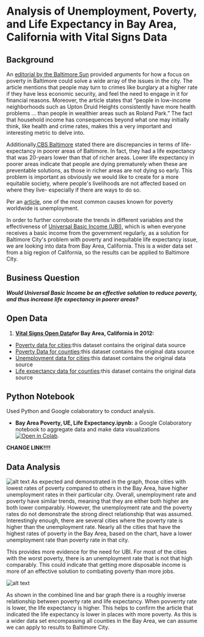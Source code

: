 # Analysis of Unemployment, Poverty, and Life Expectancy in Bay Area, California with Vital Signs Data

## Background

An [editorial by the Baltimore Sun](https://www.baltimoresun.com/opinion/editorial/bs-ed-0207-baltimore-poverty-20190205-story.html) provided arguments for how a focus on poverty in Baltimore could solve a wide array of the issues in the city. The article mentions that people may turn to crimes like burglary at a higher rate if they have less economic security, and feel the need to engage in it for financial reasons. Moreover,  the article states that “people in low-income neighborhoods such as Upton Druid Heights consistently have more health problems … than people in wealthier areas such as Roland Park.” The fact that household income has consequences beyond what one may initially think, like health and crime rates, makes this a very important and interesting metric to delve into.

Additionally,[CBS Baltimore](https://baltimore.cbslocal.com/2017/07/06/life-expectancy-baltimore/) stated there are discrepancies in terms of life-expectancy in poorer areas of Baltimore. In fact, they had a life expectancy that was 20-years lower than that of richer areas. Lower life expectancy in poorer areas indicate that people are dying prematurely when these are preventable solutions, as those in richer areas are not dying so early. This problem is important as obviously we would like to create for a more equitable society, where people's livelihoods are not affected based on where they live- especially if there are ways to do so. 

Per an [article](https://www.borgenmagazine.com/unemployment-creates-poverty/), one of the most common causes known for poverty worldwide is unemployment. 

In order to further corroborate the trends in different variables and the effectiveness of [Universal Basic Income (UBI)](https://www.investopedia.com/terms/b/basic-income.asp), which is when everyone receives a basic income from the government regularly, as a solution for Baltimore City's problem with poverty and inequitable life expectancy issue, we are looking into data from Bay Area, California. This is a wider data set from a big region of California, so the results can be applied to Baltimore City. 

## Business Question

___Would Universal Basic Income be an effective solution to reduce poverty, and thus increase life expectancy in poorer areas?___

## Open Data 

1.	__[Vital Signs Open Data](https://www.vitalsigns.mtc.ca.gov/)for Bay Area, California in 2012:__ 
- [Poverty data for cities](https://github.com/skang06/bayarea_ue_poverty_life_expectancy/blob/main/Bay_Area_Pov.csv):this dataset contains the original data source
- [Poverty Data for counties](https://github.com/skang06/bayarea_ue_poverty_life_expectancy/blob/main/poverty_county.csv):this dataset contains the original data source
- [Unemployment data for cities](https://github.com/skang06/bayarea_ue_poverty_life_expectancy/blob/main/Bay%20Area_UE.csv):this dataset contains the original data source
- [Life expectancy data for counties](https://github.com/skang06/bayarea_ue_poverty_life_expectancy/blob/main/County_LE.csvth):this dataset contains the original data source

## Python Notebook

Used Python and Google colaboratory to conduct analysis.
- __Bay Area Poverty, UE, Life Expectancy.ipynb:__ a Google Colaboratory notebook to aggregate data and make data visualizations [![Open in Colab](https://colab.research.google.com/assets/colab-badge.svg)](https://colab.research.google.com/drive/11teRC-rjrv8kMtpNIDOyBTZdIYh9PQTe#scrollTo=tbo5tE9SR066).

__CHANGE LINK!!!!__

## Data Analysis

![alt text](https://github.com/skang06/bayarea_ue_poverty_life_expectancy/blob/main/Screen%20Shot%202020-12-06%20at%204.02.49%20PM.png)
As expected and demonstrated in the graph, those cities with lowest rates of poverty compared to others in the Bay Area, have higher unemployment rates in their particular city. Overall, unemployment rate and poverty have similar trends, meaning that they are either both higher are both lower comparably. However, the unemployment rate and the poverty rates do not demonstrate the strong direct relationship that was assumed. Interestingly enough, there are several cities where the poverty rate is higher than the unemployment rate. Nearly all the cities that have the highest rates of poverty in the Bay Area, based on the chart, have a lower unemployment rate than poverty rate in that city. 

This provides more evidence for the need for UBI. For most of the cities with the worst poverty, there is an unemployment rate that is not that high comparably. This could indicate that getting more disposable income is more of an effective solution to combating poverty than more jobs. 

![alt text](https://github.com/skang06/bayarea_ue_poverty_life_expectancy/blob/main/Screen%20Shot%202020-12-06%20at%204.02.58%20PM.png)

As shown in the combined line and bar graph there is a roughly inverse relationship between poverty rate and life expectancy. When povverrty rate is lower, the life expectancy is higher. This helps to confirm the article that indicated the life expectancy is lower in places with more poverty. As this is a wider data set encompassing all counties in the Bay Area, we can assume we can apply to results to Baltimore City.
